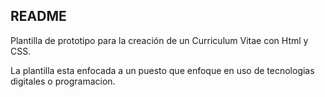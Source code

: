 ## README

Plantilla de prototipo para la creación de un Curriculum Vitae con Html y CSS.

La plantilla esta enfocada a un puesto que enfoque en uso de tecnologias digitales o programacion.
